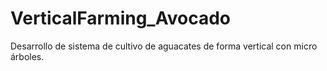 # VerticalFarming_Avocado
Desarrollo de sistema de cultivo de aguacates de forma vertical con micro árboles.

